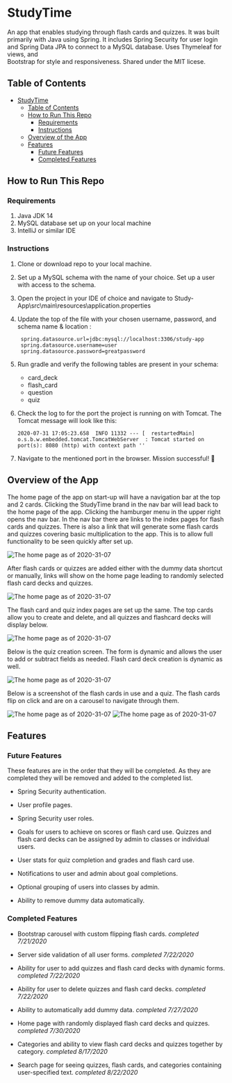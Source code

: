 # StudyTime

An app that enables studying through flash cards and quizzes. It was built primarily with Java using Spring. It includes 
Spring Security for user login and Spring Data JPA to connect to a MySQL database. Uses Thymeleaf for views, and  
Bootstrap for style and responsiveness. Shared under the MIT licese.

## Table of Contents
- [StudyTime](#studytime)
  * [Table of Contents](#table-of-contents)
  * [How to Run This Repo](#how-to-run-this-repo)
    + [Requirements](#requirements)
    + [Instructions](#instructions)
  * [Overview of the App](#overview-of-the-app)
  * [Features](#features)
    + [Future Features](#future-features)
    + [Completed Features](#completed-features)

## How to Run This Repo
### Requirements
1. Java JDK 14
2. MySQL database set up on your local machine
3. IntelliJ or similar IDE


### Instructions
1. Clone or download repo to your local machine.
2. Set up a MySQL schema with the name of your choice. Set up a user with access to the schema.
3. Open the project in your IDE of choice and navigate to Study-App\src\main\resources\application.properties
4. Update the top of the file with your chosen username, password, and schema name & location :
        
        spring.datasource.url=jdbc:mysql://localhost:3306/study-app
        spring.datasource.username=user
        spring.datasource.password=greatpassword

5. Run gradle and verify the following tables are present in your schema:
    * card_deck
    * flash_card
    * question
    * quiz
    
6. Check the log to for the port the project is running on with Tomcat. The Tomcat message will look like this:
   
    ```2020-07-31 17:05:23.658  INFO 11332 --- [  restartedMain] o.s.b.w.embedded.tomcat.TomcatWebServer  : Tomcat started on port(s): 8080 (http) with context path ''```

7. Navigate to the mentioned port in the browser. Mission successful! :rocket:



## Overview of the App

The home page of the app on start-up will have a navigation bar at the top and 2 cards. Clicking the StudyTime brand in 
 the nav bar will lead back to the home page of the app. Clicking the hamburger menu in the upper right opens the nav bar.
 In the nav bar there are links to the index pages for flash cards and quizzes. There is also a link that will generate
 some flash cards and quizzes covering basic multiplication to the app. This is to allow full functionality to be seen 
 quickly after set up.
 
![The home page as of 2020-31-07](src/screenshots/home-no-data-nav-20203107.PNG)

After flash cards or quizzes are added either with the dummy data shortcut or manually, links will show on the home page
 leading to randomly selected flash card decks and quizzes.

![The home page as of 2020-31-07](src/screenshots/home-with-data-20203107.PNG)

The flash card and quiz index pages are set up the same. The top cards allow you to create and delete, and all quizzes and
 flashcard decks will display below.
 
![The home page as of 2020-31-07](src/screenshots/flash-cards-with-data-20203107.PNG)

Below is the quiz creation screen. The form is dynamic and allows the user to add or subtract fields as needed. Flash card
 deck creation is dynamic as well.

![The home page as of 2020-31-07](src/screenshots/quiz-creation-20203107.PNG)

Below is a screenshot of the flash cards in use and a quiz. The flash cards flip on click and are on a carousel to 
navigate through them.

![The home page as of 2020-31-07](src/screenshots/flash-cards-in-use-20203107.PNG)
![The home page as of 2020-31-07](src/screenshots/quiz-in-use-20203107.PNG)



## Features
### Future Features

These features are in the order that they will be completed. As they are completed they will be removed and added to the
 completed list.


* Spring Security authentication.

* User profile pages.

* Spring Security user roles.
    
* Goals for users to achieve on scores or flash card use. Quizzes and flash card decks can be assigned by admin 
to classes or individual users.

* User stats for quiz completion and grades and flash card use.

* Notifications to user and admin about goal completions.

* Optional grouping of users into classes by admin. 

* Ability to remove dummy data automatically.


### Completed Features

* Bootstrap carousel with custom flipping flash cards. _completed 7/21/2020_

* Server side validation of all user forms. _completed 7/22/2020_

* Ability for user to add quizzes and flash card decks with dynamic forms. _completed 7/22/2020_

* Ability for user to delete quizzes and flash card decks. _completed 7/22/2020_

* Ability to automatically add dummy data. _completed 7/27/2020_

* Home page with randomly displayed flash card decks and quizzes. _completed 7/30/2020_

* Categories and ability to view flash card decks and quizzes together by category. _completed 8/17/2020_

* Search page for seeing quizzes, flash cards, and categories containing user-specified text. _completed 8/22/2020_
